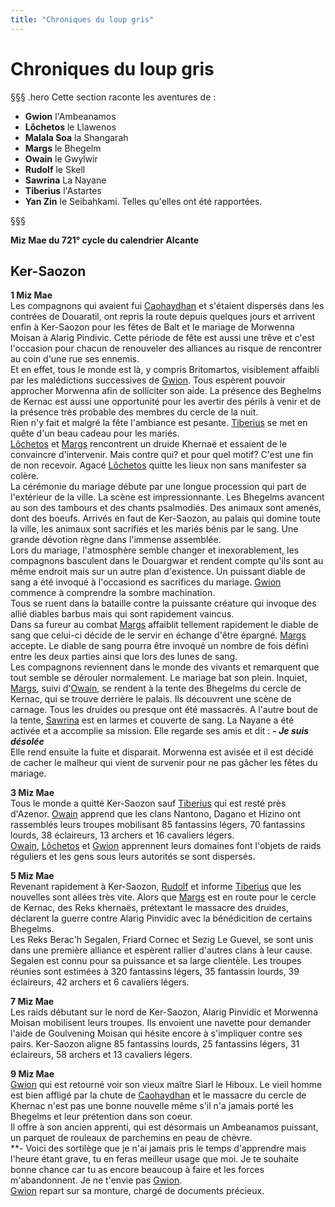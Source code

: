 ```yaml
---
title: "Chroniques du loup gris"
---
```

# Chroniques du loup gris

§§§ .hero
Cette section raconte les aventures de :
- **Gwion** l'Ambeanamos
- **Lôchetos** le Llawenos
- **Malala Soa** la Shangarah
- **Margs** le Bhegelm
- **Owain** le Gwylwir
- **Rudolf** le Skell
- **Sawrina** La Nayane
- **Tiberius** l'Astartes
- **Yan Zin** le Seibahkami.
Telles qu'elles ont été rapportées.

§§§

**Miz Mae du 721° cycle du calendrier Alcante**
## Ker-Saozon  
**1 Miz Mae**  
Les compagnons qui avaient fui [Caohaydhan](/atlas-du-monde/douaratil/caohaydhan) et s'étaient dispersés dans les contrées de Douaratil, ont repris la route depuis quelques jours et arrivent enfin à Ker-Saozon pour les fêtes de Balt et le mariage de Morwenna Moisan à Alarig Pindivic. Cette période de fête est aussi une trêve et c'est l'occasion pour chacun de renouveler des alliances au risque de rencontrer au coin d'une rue ses ennemis.  
Et en effet, tous le monde est là, y compris Britomartos, visiblement affaibli par les malédictions successives de [Gwion](/bestiaire/gwion-gornoc). Tous espèrent pouvoir approcher Morwenna afin de solliciter son aide. La présence des Beghelms de Kernac est aussi une opportunité pour les avertir des périls à venir et de la présence très probable des membres du cercle de la nuit.  
Rien n'y fait et malgré la fête l'ambiance est pesante. [Tiberius](/bestiaire/tiberius-don-alonzo) se met en quête d'un beau cadeau pour les mariés.  
[Lôchetos](/bestiaire/lochetos-vlatcano) et [Margs](/bestiaire/margs-maenkalon) rencontrent un druide Khernaë et essaient de le convaincre d'intervenir. Mais contre qui? et pour quel motif? C'est une fin de non recevoir. Agacé [Lôchetos](/bestiaire/lochetos-vlatcano) quitte les lieux non sans manifester sa colère.  
La cérémonie du mariage débute par une longue procession qui part de l'extérieur de la ville. La scène est impressionnante. Les Bhegelms avancent au son des tambours et des chants psalmodiés. Des animaux sont amenés, dont des boeufs. Arrivés en faut de Ker-Saozon, au palais qui domine toute la ville, les animaux sont sacrifiés et les mariés bénis par le sang. Une grande dévotion règne dans l'immense assemblée.  
Lors du mariage, l'atmosphère semble changer et inexorablement, les compagnons basculent dans le Douargwar et rendent compte qu'ils sont au même endroit mais sur un autre plan d'existence. Un puissant diable de sang a été invoqué à l'occasiond es sacrifices du mariage. [Gwion](/bestiaire/gwion-gornoc) commence à comprendre la sombre machination.  
Tous se ruent dans la bataille contre la puissante créature qui invoque des allié diables barbus mais qui sont rapidement vaincus.  
Dans sa fureur au combat [Margs](/bestiaire/margs-maenkalon) affaiblit tellement rapidement le diable de sang que celui-ci décide de le servir en échange d'être épargné. [Margs](/bestiaire/margs-maenkalon) accepte. Le diable de sang pourra être invoqué un nombre de fois défini entre les deux parties ainsi que lors des lunes de sang.  
Les compagnons reviennent dans le monde des vivants et remarquent que tout semble se dérouler normalement. Le mariage bat son plein. Inquiet, [Margs](/bestiaire/margs-maenkalon), suivi d'[Owain](/bestiaire/owain-macaro), se rendent à la tente des Bhegelms du cercle de Kernac, qui se trouve derrière le palais. Ils découvrent une scène de carnage. Tous les druides ou presque ont été massacrés. A l'autre bout de la tente, [Sawrina](/bestiaire/sawrina-semiramis) est en larmes et couverte de sang. La Nayane a été activée et a accomplie sa mission. Elle regarde ses amis et dit :
***- Je suis désolée***  
Elle rend ensuite la fuite et disparait.
Morwenna est avisée et il est décidé de cacher le malheur qui vient de survenir pour ne pas gâcher les fêtes du mariage.  

**3 Miz Mae**  
Tous le monde a quitté Ker-Saozon sauf [Tiberius](/bestiaire/tiberius-don-alonzo) qui est resté près d'Azenor. [Owain](/bestiaire/owain-macaro) apprend que les clans Nantono, Dagano et Hizino ont rassemblés leurs troupes mobilisant 85 fantassins légers, 70 fantassins lourds, 38 éclaireurs, 13 archers et 16 cavaliers légers.  
[Owain](/bestiaire/owain-macaro), [Lôchetos](/bestiaire/lochetos-vlatcano) et [Gwion](/bestiaire/gwion-gornoc) apprennent leurs domaines font l'objets de raids réguliers et les gens sous leurs autorités se sont dispersés.  

**5 Miz Mae**  
Revenant rapidement à Ker-Saozon, [Rudolf](/bestiaire/rudolf-fareg) et informe [Tiberius](/bestiaire/tiberius-don-alonzo) que les nouvelles sont allées très vite. Alors que [Margs](/bestiaire/margs-maenkalon) est en route pour le cercle de Kernac, des Reks khernaës, prétextant le massacre des druides, déclarent la guerre contre Alarig Pinvidic avec la bénédicition de certains Bhegelms.  
Les Reks Berac'h Segalen, Friard Cornec et Sezig Le Guevel, se sont unis dans une première alliance et espèrent rallier d'autres clans à leur cause. Segalen est connu pour sa puissance et sa large clientèle. Les troupes réunies sont estimées à 320 fantassins légers, 35 fantassin lourds, 39 éclaireurs, 42 archers et 6 cavaliers légers.  

**7 Miz Mae**  
Les raids débutant sur le nord de Ker-Saozon, Alarig Pinvidic et Morwenna Moisan mobilisent leurs troupes. Ils envoient une navette pour demander l'aide de Goulvening Moisan qui hésite encore à s'impliquer contre ses pairs.  Ker-Saozon aligne 85 fantassins lourds, 25 fantassins légers, 31 éclaireurs, 58 archers et 13 cavaliers légers.  

**9 Miz Mae**  
[Gwion](/bestiaire/gwion-gornoc) qui est retourné voir son vieux maître Siarl le Hiboux. Le vieil homme est bien affligé par la chute de [Caohaydhan](/atlas-du-monde/douaratil/caohaydhan) et le massacre du cercle de Khernac n'est pas une bonne nouvelle même s'il n'a jamais porté les Bhegelms et leur prétention dans son coeur.  
Il offre à son ancien apprenti, qui est désormais un Ambeanamos puissant, un parquet de rouleaux de parchemins en peau de chèvre.  
**- Voici des sortilège que je n'ai jamais pris le temps d'apprendre mais l'heure étant grave, tu en feras meilleur usage que moi. Je te souhaite bonne chance car tu as encore beaucoup à faire et les forces m'abandonnent. Je ne t'envie pas [Gwion](/bestiaire/gwion-gornoc).  
[Gwion](/bestiaire/gwion-gornoc) repart sur sa monture, chargé de documents précieux.  
